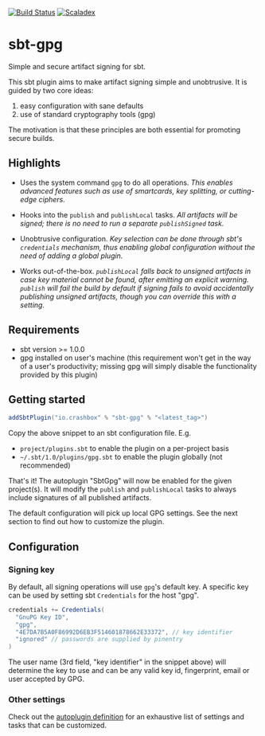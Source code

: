 [![Build Status](https://travis-ci.org/jodersky/sbt-gpg.svg?branch=master)](https://travis-ci.org/jodersky/sbt-gpg)
[![Scaladex](https://index.scala-lang.org/jodersky/sbt-gpg/latest.svg)](https://index.scala-lang.org/jodersky/sbt-gpg)

# sbt-gpg

Simple and secure artifact signing for sbt.

This sbt plugin aims to make artifact signing simple and
unobtrusive. It is guided by two core ideas:

1. easy configuration with sane defaults
2. use of standard cryptography tools (gpg)

The motivation is that these principles are both essential for
promoting secure builds.

## Highlights

- Uses the system command `gpg` to do all operations. *This enables
  advanced features such as use of smartcards, key splitting, or cutting-edge
  ciphers.*

- Hooks into the `publish` and `publishLocal` tasks. *All artifacts
  will be signed; there is no need to run a separate `publishSigned`
  task.*

- Unobtrusive configuration. *Key selection can be done through sbt's
  `credentials` mechanism, thus enabling global configuration without
  the need of adding a global plugin.*

- Works out-of-the-box. *`publishLocal` falls back to unsigned artifacts
  in case key material cannot be found, after emitting an explicit
  warning. `publish` will fail the build by default if signing fails to avoid accidentally publishing unsigned artifacts, though you can override this with a setting.*
  
## Requirements

- sbt version >= 1.0.0
- gpg installed on user's machine (this requirement won't get in the
  way of a user's productivity; missing gpg will simply disable the
  functionality provided by this plugin)

## Getting started
```sbt
addSbtPlugin("io.crashbox" % "sbt-gpg" % "<latest_tag>")
```
Copy the above snippet to an sbt configuration file. E.g.

- `project/plugins.sbt` to enable the plugin on a per-project basis
- `~/.sbt/1.0/plugins/gpg.sbt` to enable the plugin globally (not recommended)

That's it! The autoplugin "SbtGpg" will now be enabled for the given
project(s). It will modify the `publish` and `publishLocal` tasks to
always include signatures of all published artifacts.

The default configuration will pick up local GPG settings. See the
next section to find out how to customize the plugin.

## Configuration

### Signing key
By default, all signing operations will use `gpg`'s default key. A
specific key can be used by setting sbt `Credentials` for the host
"gpg".

```sbt
credentials += Credentials(
  "GnuPG Key ID",
  "gpg",
  "4E7DA7B5A0F86992D6EB3F514601878662E33372", // key identifier
  "ignored" // passwords are supplied by pinentry
)
```

The user name (3rd field, "key identifier" in the snippet above) will
determine the key to use and can be any valid key id, fingerprint,
email or user accepted by GPG.

### Other settings
Check out the [autoplugin definition](src/main/scala/SbtGpg.scala) for
an exhaustive list of settings and tasks that can be customized.

